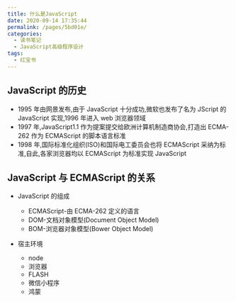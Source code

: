 ```yaml
---
title: 什么是JavaScript
date: 2020-09-14 17:35:44
permalink: /pages/5bd01e/
categories:
  - 读书笔记
  - JavaScript高级程序设计
tags:
  - 红宝书
---
```


## JavaScript 的历史

- 1995 年由网景发布,由于 JavaScript 十分成功,微软也发布了名为 JScript 的 JavaScript 实现,1996 年进入 web 浏览器领域
- 1997 年,JavaScript1.1 作为提案提交给欧洲计算机制造商协会,打造出 ECMA-262 作为 ECMAScript 的脚本语言标准
- 1998 年,国际标准化组织(ISO)和国际电工委员会也将 ECMAScript 采纳为标准,自此,各家浏览器均以 ECMAScript 为标准实现 JavaScript

## JavaScript 与 ECMAScript 的关系

- JavaScript 的组成

  - ECMAScript-由 ECMA-262 定义的语言
  - DOM-文档对象模型(Document Object Model)
  - BOM-浏览器对象模型(Bower Object Model)

- 宿主环境
  - node
  - 浏览器
  - FLASH
  - 微信小程序
  - 鸿蒙
